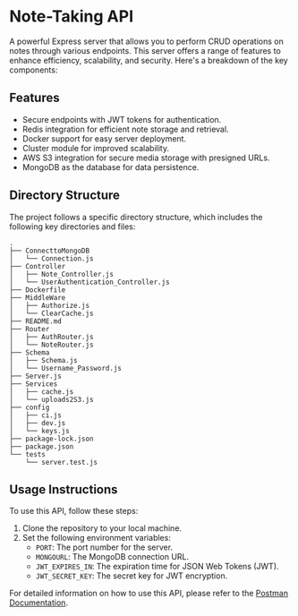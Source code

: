# Note-Taking API
A powerful Express server that allows you to perform CRUD operations on notes through various endpoints. This server offers a range of features to enhance efficiency, scalability, and security. Here's a breakdown of the key components:

## Features
- Secure endpoints with JWT tokens for authentication.
- Redis integration for efficient note storage and retrieval.
- Docker support for easy server deployment.
- Cluster module for improved scalability.
- AWS S3 integration for secure media storage with presigned URLs.
- MongoDB as the database for data persistence.

## Directory Structure
The project follows a specific directory structure, which includes the following key directories and files:

```
.
├── ConnecttoMongoDB
│   └── Connection.js
├── Controller
│   ├── Note_Controller.js
│   └── UserAuthentication_Controller.js
├── Dockerfile
├── MiddleWare
│   ├── Authorize.js
│   └── ClearCache.js
├── README.md
├── Router
│   ├── AuthRouter.js
│   └── NoteRouter.js
├── Schema
│   ├── Schema.js
│   └── Username_Password.js
├── Server.js
├── Services
│   ├── cache.js
│   └── uploads2S3.js
├── config
│   ├── ci.js
│   ├── dev.js
│   └── keys.js
├── package-lock.json
├── package.json
└── tests
    └── server.test.js
```

## Usage Instructions
To use this API, follow these steps:

1. Clone the repository to your local machine.
2. Set the following environment variables:
    - `PORT`: The port number for the server.
    - `MONGOURL`: The MongoDB connection URL.
    - `JWT_EXPIRES_IN`: The expiration time for JSON Web Tokens (JWT).
    - `JWT_SECRET_KEY`: The secret key for JWT encryption.

For detailed information on how to use this API, please refer to the [Postman Documentation](https://documenter.getpostman.com/view/24259607/2s9YsFDZ5F).

